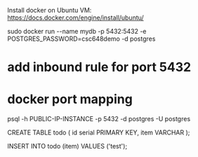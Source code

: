 Install docker on Ubuntu VM: https://docs.docker.com/engine/install/ubuntu/

sudo docker run --name mydb -p 5432:5432 -e POSTGRES_PASSWORD=csc648demo -d postgres

# add inbound rule for port 5432
# docker port mapping

psql -h PUBLIC-IP-INSTANCE -p 5432 -d postgres -U postgres

CREATE TABLE todo (
    id serial PRIMARY KEY,
    item VARCHAR
);

INSERT INTO todo (item) VALUES ('test');
